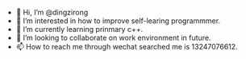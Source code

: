 - 👋 Hi, I’m @dingzirong
- 👀 I’m interested in how to improve self-learing programmmer.
- 🌱 I’m currently learning  prinmary c++.
- 💞️ I’m looking to collaborate on work environment in future.
- 📫 How to reach me through wechat searched me is 13247076612.

<!---
dingzirong/dingzirong is a ✨ special ✨ repository because its `README.md` (this file) appears on your GitHub profile.
You can click the Preview link to take a look at your changes.
--->
